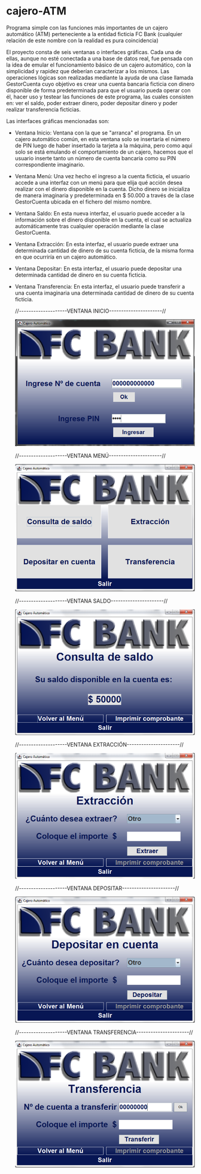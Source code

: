 # cajero-ATM
Programa simple con las funciones más importantes de un cajero automático (ATM) perteneciente a la entidad ficticia FC Bank
(cualquier relación de este nombre con la realidad es pura coincidencia)

El proyecto consta de seis ventanas o interfaces gráficas. Cada una de ellas, aunque no esté conectada a una base de datos real, 
fue pensada con la idea de emular el funcionamiento básico de un cajero automático, con la simplicidad y rapidez que 
deberían caracterizar a los mismos. Las operaciones lógicas son realizadas mediante la ayuda de una clase llamada GestorCuenta
cuyo objetivo es crear una cuenta bancaria ficticia con dinero disponible de forma predeterminada para que el usuario pueda
operar con él, hacer uso y testear las funciones de este programa, las cuales consisten en: ver el saldo, poder extraer dinero, 
poder depositar dinero y poder realizar transferencia ficticias.

Las interfaces gráficas mencionadas son:

- Ventana Inicio:
  Ventana con la que se "arranca" el programa. En un cajero automático común, en esta ventana solo se insertaría el número de PIN
  luego de haber insertado la tarjeta a la máquina, pero como aquí solo se está emulando el comportamiento de un cajero, hacemos
  que el usuario inserte tanto un número de cuenta bancaria como su PIN correspondiente imaginario.
 
- Ventana Menú:
  Una vez hecho el ingreso a la cuenta ficticia, el usuario accede a una interfaz con un menú para que elija qué acción desea realizar
  con el dinero disponible en la cuenta. Dicho dinero se inicializa de manera imaginaria y predeterminada en $ 50.000 a través de la clase 
  GestorCuenta ubicada en el fichero del mismo nombre.
  
- Ventana Saldo:
  En esta nueva interfaz, el usuario puede acceder a la información sobre el dinero disponible en la cuenta, el cual se actualiza 
  automáticamente tras cualquier operación mediante la clase GestorCuenta.
    
- Ventana Extracción:
  En esta interfaz, el usuario puede extraer una determinada cantidad de dinero de su cuenta ficticia, de la misma forma en que 
  ocurriría en un cajero automático.

- Ventana Depositar:
  En esta interfaz, el usuario puede depositar una determinada cantidad de dinero en su cuenta ficticia.

- Ventana Transferencia:
  En esta interfaz, el usuario puede transferir a una cuenta imaginaria una determinada cantidad de dinero de su cuenta ficticia.
  
  //--------------------VENTANA INICIO----------------------//
  
  ![Screenshot](screenshots/screenshot1.png)
  
  //--------------------VENTANA MENÚ----------------------//
  
   ![Screenshot](screenshots/screenshot2.png)
   
    //--------------------VENTANA SALDO----------------------//
    
    ![Screenshot](screenshots/screenshot3.png)
  
   //--------------------VENTANA EXTRACCIÓN----------------------//
   
    ![Screenshot](screenshots/screenshot4.png)
    
    //--------------------VENTANA DEPOSITAR----------------------//
   
    ![Screenshot](screenshots/screenshot5.png)
    
    //--------------------VENTANA TRANSFERENCIA----------------------//
   
    ![Screenshot](screenshots/screenshot6.png)
   
